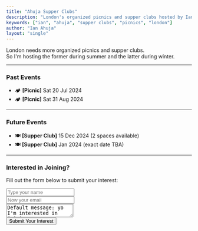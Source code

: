 ```yaml
---
title: "Ahuja Supper Clubs"
description: "London's organized picnics and supper clubs hosted by Ian Ahuja."
keywords: ["ian", "ahuja", "supper clubs", "picnics", "london"]
author: "Ian Ahuja"
layout: "single"
---
```


London needs more organized picnics and supper clubs.  
So I'm hosting the former during summer and the latter during winter.

---

### Past Events
- 🏕️ **[Picnic]** Sat 20 Jul 2024  
- 🏕️ **[Picnic]** Sat 31 Aug 2024  

---

### Future Events
- 🍽️ **[Supper Club]** 15 Dec 2024 (2 spaces available)  
- 🍽️ **[Supper Club]** Jan 2024 (exact date TBA)

---

### Interested in Joining?
Fill out the form below to submit your interest:  

<form action="https://api.staticforms.xyz/submit" method="post">
    <input type="text" name="name" placeholder="Type your name" />
    <br>
    <input type="text" name="email" placeholder="Now your email" />
    <br>
    <textarea name="message">Default message: yo I'm interested in joining your supper club :)</textarea>
    <br>
    <input type="text" name="honeypot" style="display:none" />
    <input type="hidden" name="accessKey" value="6c1646a9-05a0-4373-b54b-b11e3a935b80" />
    <input type="hidden" name="subject" value="Supper Club Interest!" />
    <input type="submit" value="Submit Your Interest" />
    <input type="hidden" name="redirectTo" value="https://ianahuja.com/supperclubs">
</form>